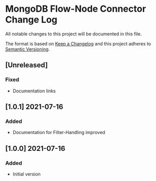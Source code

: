 # MongoDB Flow-Node Connector Change Log
All notable changes to this project will be documented in this file.

The format is based on [Keep a Changelog](http://keepachangelog.com/)
and this project adheres to [Semantic Versioning](http://semver.org/).

## [Unreleased]
### Fixed
- Documentation links

## [1.0.1] 2021-07-16
### Added
- Documentation for Filter-Handling improved

## [1.0.0] 2021-07-16
### Added
- Initial version